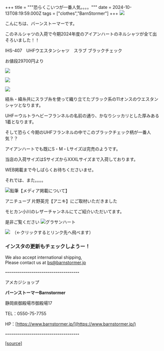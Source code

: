 +++
title = """恐らくこいつが一番人気。。。。"""
date = 2024-10-13T08:19:59.000Z
tags = ["clothes","BarnStormer"]
+++
[![](https://stat.ameba.jp/user_images/20231023/16/barnstormer-go/b2/03/p/o0420015015354743273.png)](https://ameblo.jp/barnstormer-go/entry-12825670498.html)

こんにちは、バーンストーマーです。

このネルシャツの入荷で今期2024年度のアイアンハートのネルシャツが全て出そろいました！！

IHS-407　UHFウエスタンシャツ　スラブ ブラックチェック　

お値段29700円より

[![](https://stat.ameba.jp/user_images/20241013/16/barnstormer-go/2a/b9/j/o0506070015497333188.jpg)](https://stat.ameba.jp/user_images/20241013/16/barnstormer-go/2a/b9/j/o0506070015497333188.jpg)

[![](https://stat.ameba.jp/user_images/20241013/16/barnstormer-go/2a/05/j/o0509070015497333191.jpg)](https://stat.ameba.jp/user_images/20241013/16/barnstormer-go/2a/05/j/o0509070015497333191.jpg)

[![](https://stat.ameba.jp/user_images/20241013/16/barnstormer-go/aa/60/j/o0466070015497333195.jpg)](https://stat.ameba.jp/user_images/20241013/16/barnstormer-go/aa/60/j/o0466070015497333195.jpg)

経糸・緯糸共にスラブ糸を使って織り立てたブラック系の11オンスのウエスタンシャツとなります。

UHF＝ウルトラヘビーフランネルの名前の通り、かなりシッカリとした厚みある1着となります。

そして恐らく今期のUHFフランネルの中でこのブラックチェック柄が一番人気？？

アイアンハートでも既にS・M・Lサイズは完売のようです。

当店の入荷サイズはSサイズからXXXLサイズまで入荷しております。

WEB掲載まで今しばらくお待ちくださいませ。

それでは、また。。。。

![鉛筆](https://stat100.ameba.jp/blog/ucs/img/char/char3/519.png)【メディア掲載について】

アニチューブ 片野英児【アニキ】にご取材いただきました

モヒカン小川のレザーチャンネルにてご紹介いただいてます。

是非ご覧ください ![グラサンハート](https://stat100.ameba.jp/blog/ucs/img/char/char3/148.png)

[![](https://stat.ameba.jp/user_images/20230412/16/barnstormer-go/6a/23/p/o0108010815269242493.png)](https://www.instagram.com/barnstormer_daily/)　（←クリックするとリンク先へ飛べます）

### インスタの更新もチェックしようー！

We also accept international shipping,  
Please contact us at bs@barnstormer.jp

**\-------------------------------------**

アメカジショップ

**バーンストーマーBarnstormer**

静岡県御殿場市御殿場17

TEL：0550-75-7755

HP：[https://www.barnstormer.jp/](https://www.barnstormer.jp/)

**\-------------------------------------**

[[source]](https://ameblo.jp/barnstormer-go/entry-12871099737.html)
